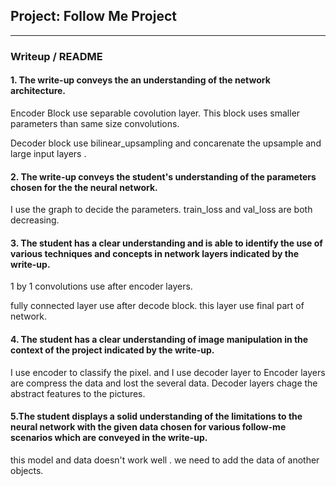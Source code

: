 ## Project: Follow Me Project
---
### Writeup / README

#### 1. The write-up conveys the an understanding of the network architecture.

Encoder Block use separable covolution layer. This block uses  smaller parameters than same size convolutions.

Decoder block use bilinear_upsampling and concarenate the upsample and large input layers .

#### 2. The write-up conveys the student's understanding of the parameters chosen for the the neural network.

I use the graph to decide the parameters.
train_loss and val_loss are both decreasing.

#### 3. The student has a clear understanding and is able to identify the use of various techniques and concepts in network layers indicated by the write-up.

1 by 1 convolutions use  after encoder layers.

fully connected layer use after decode block. this layer  use final part of network.

#### 4. The student has a clear understanding of image manipulation in the context of the project indicated by the write-up.

I use encoder to classify the pixel. and I use decoder layer to
Encoder layers are compress the data and lost the several data.
Decoder layers chage the abstract features to the pictures.

#### 5.The student displays a solid understanding of the limitations to the neural network with the given data chosen for various follow-me scenarios which are conveyed in the write-up.

this model and data doesn't work well . we need to add the data of another objects.
